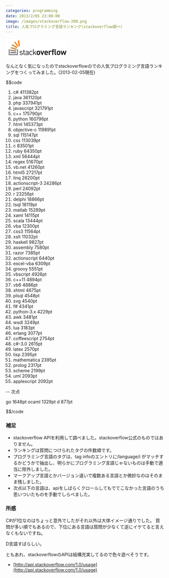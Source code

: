 ```yaml
---
categories: programming
date: 2013/2/05 23:00:00
image: /images/stackoverflow-200.png
title: 人気プログラミング言語ランキング(stackoverflow調べ)
---
```


![stack](/images/stackoverflow-200.png)

なんとなく気になったのでstackoverflowのでの人気プログラミング言語ランキングをつくってみました。(2013-02-05現在)

$$code
1.   c#              411382pt
2.   java            361120pt
3.   php             337941pt
4.   javascript      321791pt
5.   c++             175790pt
6.   python          160796pt
7.   html            145373pt
8.   objective-c     119891pt
9.   sql             115147pt
10.  css             113039pt
11.  c               83501pt
12.  ruby            64350pt
13.  xml             56444pt
14.  regex           51670pt
15.  vb.net          41260pt
16.  html5           27217pt
17.  linq            26200pt
18.  actionscript-3  24286pt
19.  perl            24092pt
20.  r               23256pt
21.  delphi          18866pt
22.  tsql            18119pt
23.  matlab          15289pt
24.  xaml            14115pt
25.  scala           13444pt
26.  vba             12300pt
27.  css3            11564pt
28.  xslt            11032pt
29.  haskell         9827pt
30.  assembly        7580pt
31.  razor           7385pt
32.  actionscript    6440pt
33.  excel-vba       6309pt
34.  groovy          5551pt
35.  vbscript        4926pt
36.  c++11           4894pt
37.  vb6             4886pt
38.  xhtml           4675pt
39.  plsql           4548pt
40.  svg             4540pt
41.  f#              4341pt
42.  python-3.x      4229pt
43.  awk             3481pt
44.  wsdl            3249pt
45.  lua             3183pt
46.  erlang          3077pt
47.  coffeescript    2754pt
48.  c#-3.0          2615pt
49.  latex           2570pt
50.  lisp            2395pt
51.  mathematica     2395pt
52.  prolog          2317pt
53.  scheme          2199pt
54.  uml             2093pt
55.  applescript     2092pt

-- 次点

go         1648pt
ocaml      1329pt
d          877pt

$$/code


### 補足

* stackoverflow APIを利用して調べました。stackoverflow公式のものではありません。
* ランキングは質問につけられたタグの件数順です。
* プログラミング言語のタグは、tag infoのエントリに/language/i がマッチするかどうかで抽出し、明らかにプログラミング言語じゃないものは手動で適当に除外しました。
* マークアップ言語とかバージョン違いで複数ある言語とか微妙なのはそのまま残しました。
* 次点以下の言語は、apiをしばらくクロールしてもでてこなかった言語のうち思いついたものを手動でしらべました。


### 所感

C#が1位なのはちょっと意外でしたがそれ以外は大体イメージ通りでした。
質問が多い順でもあるので、下位にある言語は質問が少なくて逆にイケてると言えなくもないですね。

D言語すばらしい。

ともあれ、stackoverflowのAPIは結構充実してるので色々遊べそうです。

* [http://api.stackoverflow.com/1.0/usage](http://api.stackoverflow.com/1.0/usage)
